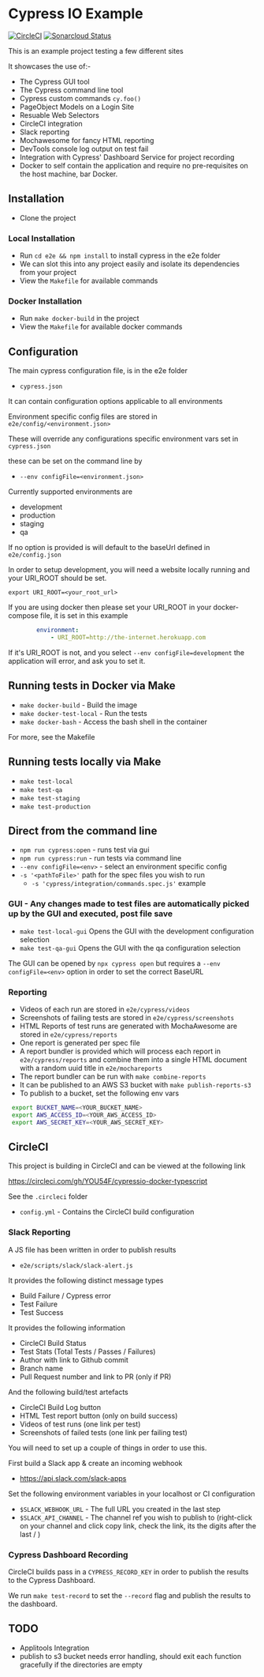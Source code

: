 # Cypress IO Example

[![CircleCI](https://circleci.com/gh/YOU54F/cypressio-docker-typescript.svg?style=svg)](https://circleci.com/gh/YOU54F/cypressio-docker)
[![Sonarcloud Status](https://sonarcloud.io/api/project_badges/measure?project=YOU54F_cypressio-docker-typescript&metric=alert_status)](https://sonarcloud.io/dashboard?id=YOU54F_cypressio-docker)

This is an example project testing a few different sites

It showcases the use of:-

- The Cypress GUI tool
- The Cypress command line tool
- Cypress custom commands `cy.foo()`
- PageObject Models on a Login Site
- Resuable Web Selectors
- CircleCI integration
- Slack reporting
- Mochawesome for fancy HTML reporting
- DevTools console log output on test fail
- Integration with Cypress' Dashboard Service for project recording
- Docker to self contain the application and require no pre-requisites on the host machine, bar Docker.

## Installation

- Clone the project

### Local Installation

- Run `cd e2e && npm install` to install cypress in the e2e folder
- We can slot this into any project easily and isolate its dependencies from your project
- View the `Makefile` for available commands

### Docker Installation

- Run `make docker-build` in the project 
- View the `Makefile` for available docker commands

## Configuration

The main cypress configuration file, is in the e2e folder

- `cypress.json`

It can contain configuration options applicable to all environments

Environment specific config files are stored in `e2e/config/<environment.json>`

These will override any configurations specific environment vars set in `cypress.json`

these can be set on the command line by

- `--env configFile=<environment.json>`

Currently supported environments are

- development
- production
- staging
- qa

If no option is provided is will default to the baseUrl defined in `e2e/config.json`

In order to setup development, you will need a website locally running and your URI_ROOT should be set.

`export URI_ROOT=<your_root_url>`

If you are using docker then please set your URI_ROOT in your docker-compose file, it is set in this example

```yaml
        environment:
            - URI_ROOT=http://the-internet.herokuapp.com
```

If it's URI_ROOT is not, and you select `--env configFile=development` the application will error, and ask you to set it.

## Running tests in Docker via Make

- `make docker-build` - Build the image
- `make docker-test-local` - Run the tests
- `make docker-bash` - Access the bash shell in the container

For more, see the Makefile

## Running tests locally via Make

- `make test-local`
- `make test-qa`
- `make test-staging`
- `make test-production`

## Direct from the command line

- `npm run cypress:open` - runs test via gui
- `npm run cypress:run`  - run tests via command line
- `--env configFile=<env>` - select an environment specific config
- `-s '<pathToFile>'` path for the spec files you wish to run 
  - `-s 'cypress/integration/commands.spec.js'` example

### GUI - Any changes made to test files are automatically picked up by the GUI and executed, post file save

- `make test-local-gui` Opens the GUI with the development configuration selection
- `make test-qa-gui`    Opens the GUI with the qa configuration selection

The GUI can be opened by `npx cypress open` but requires a `--env configFile=<env>` option in order to set the correct BaseURL

### Reporting

- Videos of each run are stored in `e2e/cypress/videos`
- Screenshots of failing tests are stored in `e2e/cypress/screenshots`
- HTML Reports of test runs are generated with MochaAwesome are stored in `e2e/cypress/reports`
- One report is generated per spec file
- A report bundler is provided which will process each report in `e2e/cypress/reports` and combine them into a single HTML document with a random uuid title in `e2e/mochareports`
- The report bundler can be run with `make combine-reports`
- It can be published to an AWS S3 bucket with `make publish-reports-s3`
- To publish to a bucket, set the following env vars

```sh
 export BUCKET_NAME=<YOUR_BUCKET_NAME>
 export AWS_ACCESS_ID=<YOUR_AWS_ACCESS_ID>
 export AWS_SECRET_KEY=<YOUR_AWS_SECRET_KEY>
```

## CircleCI

This project is building in CircleCI and can be viewed at the following link

https://circleci.com/gh/YOU54F/cypressio-docker-typescript

See the `.circleci` folder

- `config.yml` - Contains the CircleCI build configuration

### Slack Reporting

A JS file has been written in order to publish results

- `e2e/scripts/slack/slack-alert.js`

It provides the following distinct message types

- Build Failure / Cypress error
- Test Failure
- Test Success

It provides the following information

- CircleCI Build Status
- Test Stats (Total Tests / Passes / Failures)
- Author with link to Github commit
- Branch name
- Pull Request number and link to PR (only if PR)

And the following build/test artefacts

- CircleCI Build Log button
- HTML Test report button (only on build success)
- Videos of test runs (one link per test)
- Screenshots of failed tests (one link per failing test)

You will need to set up a couple of things in order to use this.

First build a Slack app & create an incoming webhook

- https://api.slack.com/slack-apps

Set the following environment variables in your localhost or CI configuration

- `$SLACK_WEBHOOK_URL` - The full URL you created in the last step
- `$SLACK_API_CHANNEL` - The channel ref you wish to publish to (right-click on your channel and click copy link, check the link, its the digits after the last / )

### Cypress Dashboard Recording

CircleCI builds pass in a `CYPRESS_RECORD_KEY` in order to publish the results to the Cypress Dashboard.

We run `make test-record` to set the `--record` flag and publish the results to the dashboard.

## TODO

- Applitools Integration
- publish to s3 bucket needs error handling, should exit each function gracefully if the directories are empty
